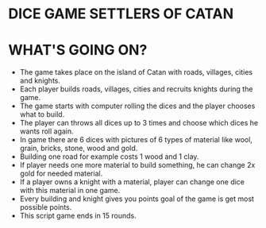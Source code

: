 # DICE GAME SETTLERS OF CATAN
# WHAT'S GOING ON? #
- The game takes place on the island of Catan with roads, villages, cities and knights.
- Each player builds roads, villages, cities and recruits knights during the game.
- The game starts with computer rolling the dices and the player chooses what to build.
- The player can throws all dices up to 3 times and choose which dices he wants roll again.
- In game there are 6 dices with pictures of 6 types of material like wool, grain, bricks, stone, wood and gold.
- Building one road for example costs 1 wood and 1 clay.
- If player needs one more material to build something, he can change 2x gold for needed material.
- If a player owns a knight with a material, player can change one dice with this material in one game.
- Every building and knight gives you points goal of the game is get most possible points.
- This script game ends in 15 rounds.
